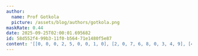 ```yaml
---
author:
  name: Prof Gotkola
  picture: /assets/blog/authors/gotkola.png
maskRate: 0.44
date: 2025-09-25T02:00:01.695682
id: 58d552f4-99b3-11f0-b564-71e1480f5e87
content: '[[0, 0, 0, 2, 5, 0, 0, 1, 0], [2, 0, 7, 6, 8, 0, 3, 4, 9], [4, 0, 6, 0, 0, 3, 8, 5, 2], [3, 0, 5, 0, 0, 0, 6, 0, 0], [1, 0, 0, 4, 0, 7, 0, 3, 8], [8, 7, 0, 0, 6, 5, 2, 9, 0], [0, 4, 8, 1, 0, 6, 9, 2, 0], [7, 9, 2, 5, 4, 8, 0, 0, 3], [6, 0, 0, 0, 0, 0, 4, 8, 0]]'
---
```


